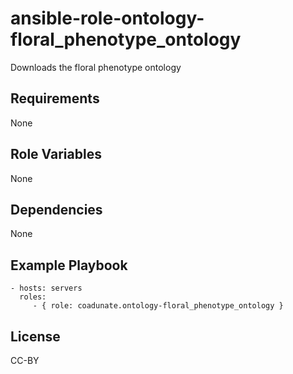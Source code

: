 ansible-role-ontology-floral_phenotype_ontology
=========

Downloads the floral phenotype ontology

Requirements
------------

None

Role Variables
--------------

None

Dependencies
------------

None

Example Playbook
----------------

    - hosts: servers
      roles:
         - { role: coadunate.ontology-floral_phenotype_ontology }

License
----
CC-BY
